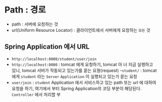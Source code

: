 # Path : 경로
- path : 서버에 요청하는 것
- url(Uniform Resource Locator) :
 클라이언트에서 서버에게 요청하는 `모든` 것

 ## Spring Application 에서 URL
 - `http://localhost:8080/student/user/join`
 - `http://localhost:8080` : tomcat 에게 요청하기,
 tomcat 아 너 지금 실행하고 있니, tomcat 서버가
 작동되고 있는가를 묻는 요쳥(request)
 -`student/` : tomcat 에게 `student` 라는 `Server`
 `Application` 이 실행되고 있는가 묻는 요청
 - `user/join` : `student` Application 에서 서비스하고
 있는 path 또는 url 에 대하여 요청을 하기, 여기에서 부터
 Spring Application의 코딩 부분이 해당된다. `Controller`
 에서 처리할 부 